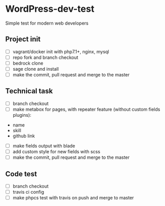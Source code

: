 # WordPress-dev-test
Simple test for modern web developers

## Project init
- [ ] vagrant/docker init with php7.1+, nginx, mysql
- [ ] repo fork and branch checkout
- [ ] bedrock clone
- [ ] sage clone and install
- [ ] make the commit, pull request and merge to the master

## Technical task
- [ ] branch checkout
- [ ] make metabox for pages, with repeater feature (without custom fields plugins):
* name 
* skill
* github link
- [ ] make fields output with blade
- [ ] add custom style for new fields with scss
- [ ] make the commit, pull request and merge to the master

## Code test
- [ ] branch checkout
- [ ] travis ci config
- [ ] make phpcs test with travis on push and merge to master
